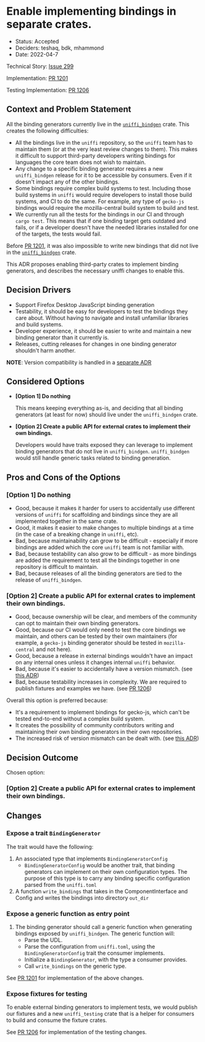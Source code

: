 # Enable implementing bindings in separate crates.

* Status: Accepted
* Deciders: teshaq, bdk, mhammond
* Date: 2022-04-7

Technical Story: [Issue 299](https://github.com/mozilla/uniffi-rs/issues/299)

Implementation: [PR 1201](https://github.com/mozilla/uniffi-rs/pull/1201)

Testing Implementation: [PR 1206](https://github.com/mozilla/uniffi-rs/pull/1206)

## Context and Problem Statement
All the binding generators currently live in the [`uniffi_bindgen`](../../uniffi_bindgen/src/bindings) crate. This creates the following difficulties:

- All the bindings live in the `uniffi` repository, so the `uniffi` team has to maintain them (or at the very least review changes to them). This makes it difficult to support third-party developers writing bindings for languages the core team does not wish to maintain.
- Any change to a specific binding generator requires a new `uniffi_bindgen` release for it to be accessible by consumers. Even if it doesn't impact any of the other bindings.
- Some bindings require complex build systems to test. Including those build systems in `uniffi` would require developers to install those build systems, and CI to do the same. For example, any type of `gecko-js` bindings would require the mozilla-central build system to build and test.
- We currently run all the tests for the bindings in our CI and through `cargo test`. This means that if one binding target gets outdated and fails, or if a developer doesn't have the needed libraries installed for one of the targets, the tests would fail.

Before [PR 1201](https://github.com/mozilla/uniffi-rs/pull/1201), it was also impossible to write new bindings that did not live in the [`uniffi_bindgen`](../../uniffi_bindgen/src/bindings) crate.

This ADR proposes enabling third-party crates to implement binding generators, and describes the necessary uniffi changes to enable this.
## Decision Drivers

* Support Firefox Desktop JavaScript binding generation
* Testability, it should be easy for developers to test the bindings they care about. Without having to navigate and install unfamiliar libraries and build systems.
* Developer experience, it should be easier to write and maintain a new binding generator than it currently is.
* Releases, cutting releases for changes in one binding generator shouldn't harm another.

**NOTE**: Version compatibility is handled in a [separate ADR](https://github.com/mozilla/uniffi-rs/pull/1203)

## Considered Options

* **[Option 1] Do nothing**

    This means keeping everything as-is, and deciding that all binding generators (at least for now) should live under the `uniffi_bindgen` crate.

* **[Option 2] Create a public API for external crates to implement their own bindings.**

    Developers would have traits exposed they can leverage to implement binding generators that do not live in `uniffi_bindgen`. `uniffi_bindgen` would still handle generic tasks related to binding generation.
## Pros and Cons of the Options

### **[Option 1] Do nothing**

* Good, because it makes it harder for users to accidentally use different versions of `uniffi` for scaffolding and bindings since they are all implemented together in the same crate.
* Good, it makes it easier to make changes to multiple bindings at a time (in the case of a breaking change in `uniffi`, etc).
* Bad, because maintainability can grow to be difficult - especially if more bindings are added which the core `uniffi` team is not familiar with.
* Bad, because testability can also grow to be difficult - as more bindings are added the requirement to test all the bindings together in one repository is difficult to maintain.
* Bad, because releases of all the binding generators are tied to the release of `uniffi_bindgen`.

### **[Option 2] Create a public API for external crates to implement their own bindings.**

* Good, because ownership will be clear, and members of the community can opt to maintain their own binding generators.
* Good, because our CI would only need to test the core bindings we maintain, and others can be tested by their own maintainers (for example, a `gecko-js` binding generator should be tested in `mozilla-central` and not here).
* Good, because a release in external bindings wouldn't have an impact on any internal ones unless it changes internal `uniffi` behavior.
* Bad, because it's easier to accidentally have a version mismatch. (see [this ADR](https://github.com/mozilla/uniffi-rs/pull/1203))
* Bad, because testability increases in complexity. We are required to publish fixtures and examples we have. (see [PR 1206](https://github.com/mozilla/uniffi-rs/pull/1206))

Overall this option is preferred because:

- It's a requirement to implement bindings for gecko-js, which can't be tested end-to-end without a complex build system.
- It creates the possibility of community contributors writing and maintaining their own binding generators in their own repositories.
- The increased risk of version mismatch can be dealt with. (see [this ADR](https://github.com/mozilla/uniffi-rs/pull/1203))


## Decision Outcome

Chosen option:
### **[Option 2] Create a public API for external crates to implement their own bindings.**

## Changes
### Expose a trait `BindingGenerator`
The trait would have the following:
1. An associated type that implements `BindingGeneratorConfig`
    - `BindingGeneratorConfig` would be another trait, that binding generators can implement on their own configuration types. The purpose of this type is to carry any binding specific configuration parsed from the `uniffi.toml`
1. A function `write_bindings` that takes in the ComponentInterface and Config and writes the bindings into directory `out_dir`

### Expose a generic function as entry point
1. The binding generator should call a generic function when generating bindings exposed by `uniffi_bindgen`. The generic function will:
    - Parse the UDL.
    - Parse the configuration from `uniffi.toml`, using the `BindingGeneratorConfig` trait the consumer implements.
    - Initialize a `BindingGenerator`, with the type a consumer provides.
    - Call `write_bindings` on the generic type.

See [PR 1201](https://github.com/mozilla/uniffi-rs/pull/1201) for implementation of the above changes.

### Expose fixtures for testing
To enable external binding generators to implement tests, we would publish our fixtures and a new `uniffi_testing` crate that is a helper for consumers to build and consume the fixture crates.

See [PR 1206](https://github.com/mozilla/uniffi-rs/pull/1206) for implementation of the testing changes.
